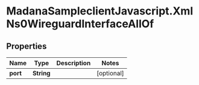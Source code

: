 # MadanaSampleclientJavascript.XmlNs0WireguardInterfaceAllOf

## Properties

Name | Type | Description | Notes
------------ | ------------- | ------------- | -------------
**port** | **String** |  | [optional] 



